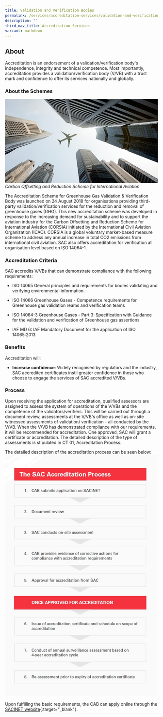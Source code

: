 ```yaml
---
title: Validation and Verification Bodies
permalink: /services/accreditation-services/validation-and-verification-bodies/
description: ""
third_nav_title: Accreditation Services
variant: markdown
---
```

## About

Accreditation is an endorsement of a validation/verification body's independence, integrity and technical competence. Most importantly, accreditation provides a validation/verification body (V/VB) with a trust mark and confidence to offer its services nationally and globally.

### About the Schemes
![Carbon Offsetting and Reduction Scheme for International Aviation](/images/services/validation-and-verification-accreditation.jpg)
*Carbon Offsetting and Reduction Scheme for International Aviation*

The Accreditation Scheme for Greenhouse Gas Validation &amp; Verification Body was launched on 24 August 2018 for organisations providing third-party validation/verification services for the reduction and removal of greenhouse gases (GHG). This new accreditation scheme was developed in response to the increasing demand for sustainability and to support the aviation industry for the Carbon Offsetting and Reduction Scheme for International Aviation (CORSIA) initiated by the International Civil Aviation Organization (ICAO). CORSIA is a global voluntary market-based measure scheme to address any annual increase in total CO2 emissions from international civil aviation.  SAC also offers accreditation for verification at organisation level based on ISO 14064-1.



### Accreditation Criteria

SAC accredits V/VBs that can demonstrate compliance with the following requirements: 



* ISO 14065 General principles and requirements for bodies validating and  verifying environmental information.




* ISO 14066 Greenhouse Gases - Competence requirements for Greenhouse gas validation reams and verification teams  



* ISO 14064-3 Greenhouse Gases - Part 3: Specification with Guidance for the validation and verification of Greenhouse gas assertions  




* IAF MD 6: IAF Mandatory Document for the application of ISO 14065:2013 



### Benefits

Accreditation will:

* <b>Increase confidence</b>: Widely recognised by regulators and the industry, SAC accredited certificates instil greater confidence in those who choose to engage the services of SAC accredited V/VBs.
 
### Process
Upon receiving the application for accreditation, qualified assessors are assigned to assess the system of operations of the V/VBs and the competence of the validators/verifiers. This will be carried out through a document review, assessments at the V/VB's office as well as on-site witnessed assessments of validation/ verification - all conducted by the V/VB. When the V/VB has demonstrated compliance with our requirements, it will be recommended for accreditation. One approved, SAC will grant a certificate or accreditation. The detailed description of the type of assessments is stipulated in CT 01, Accreditation Process.
 
The detailed description of the accreditation process can be seen below:  
![Accreditation Process](/images/services/sac-accreditation-process-flowchart.jpg) 

Upon fulfilling the basic requirements, the CAB can apply online through the [SACINET website](https://sacinet2.enterprisesg.gov.sg){:target="_blank"}.